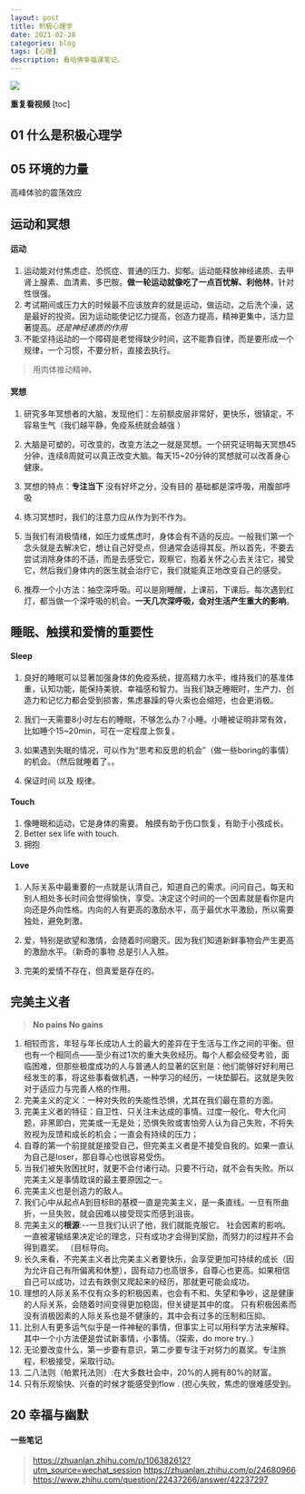 ```yaml
---
layout: post
title: 积极心理学
date: 2021-02-28
categories: blog
tags: [心理]
description: 看哈佛幸福课笔记。
---
```


![](https://raw.githubusercontent.com/icodingc/icodingc.github.io/main/img/positive01.png)

**重复看视频**
[toc]
## 01 什么是积极心理学

## 05 环境的力量
高峰体验的震荡效应

## 运动和冥想

#### 运动
1. 运动能对付焦虑症、恐慌症、普通的压力、抑郁。运动能释放神经递质、去甲肾上腺素、血清素、多巴胺。**做一轮运动就像吃了一点百忧解、利他林**，针对性很强。
2. 考试期间或压力大的时候最不应该放弃的就是运动，做运动，之后洗个澡，这是最好的投资。因为运动能使记忆力提高，创造力提高，精神更集中，活力显著提高。*还是神经递质的作用*
3. 不能坚持运动的一个障碍是老觉得缺少时间，这不能靠自律，而是要形成一个规律，一个习惯，不要分析，直接去执行。

> 用肉体推动精神。

#### 冥想
1. 研究多年冥想者的大脑，发现他们：左前额皮层非常好，更快乐，很镇定，不容易生气（我们越平静，免疫系统就会越强 ）

2. 大脑是可塑的，可改变的，改变方法之一就是冥想。一个研究证明每天冥想45分钟，连续8周就可以真正改变大脑。每天15~20分钟的冥想就可以改善身心健康。

3. 冥想的特点：**专注当下**
没有好坏之分，没有目的
基础都是深呼吸，用腹部呼吸

4. 练习冥想时，我们的注意力应从作为到不作为。

5. 当我们有消极情绪，如压力或焦虑时，身体会有不适的反应。一般我们第一个念头就是去解决它，想让自己好受点，但通常会适得其反。所以首先，不要去尝试消除身体的不适，而是去感受它，观察它，抱着关怀之心去关注它，接受它，然后我们身体内的医生就会治疗它，我们就能真正地改变自己的感受。

6. 推荐一个小方法：抽空深呼吸。可以是刚睡醒，上课前，下课后。每次遇到红灯，都当做一个深呼吸的机会。**一天几次深呼吸，会对生活产生重大的影响**。

## 睡眠、触摸和爱情的重要性

#### Sleep

1. 良好的睡眠可以显著加强身体的免疫系统，提高精力水平，维持我们的基准体重，认知功能，能保持美貌、幸福感和智力。当我们缺乏睡眠时，生产力、创造力和记忆力都会受到损害，焦虑暴躁的导火索也会缩短，也会更消极。

3. 我们一天需要8小时左右的睡眠，不够怎么办？小睡。小睡被证明非常有效，比如睡个15~20min，可在一定程度上恢复。

4. 如果遇到失眠的情况，可以作为“思考和反思的机会”（做一些boring的事情）的机会。（然后就睡着了。。

5. 保证时间 以及 规律。

#### Touch

1. 像睡眠和运动，它是身体的需要。 触摸有助于伤口恢复，有助于小孩成长。
2. Better sex life with touch.
3. 拥抱

#### Love

1. 人际关系中最重要的一点就是认清自己，知道自己的需求。问问自己，每天和别人相处多长时间会觉得愉快，享受。决定这个时间的一个因素就是看你是内向还是外向性格。内向的人有更高的激励水平，高于最优水平激励，所以需要独处，避免刺激。

2. 爱，特别是欲望和激情，会随着时间磨灭。因为我们知道新鲜事物会产生更高的激励水平。（新奇的事物 总是引人入胜。

3. 完美的爱情不存在，但真爱是存在的。

## 完美主义者
> **No pains No gains**

1. 相较而言，年轻与年长成功人士的最大的差异在于生活与工作之间的平衡。但也有一个相同点——至少有过1次的重大失败经历。每个人都会经受考验，面临困难，但那些极度成功的人与普通人的显著的区别是：他们能够好好利用已经发生的事，将这些事看做机遇，一种学习的经历，一块垫脚石。这就是失败对于适应力与完善人格的作用。
2. 完美主义的定义：一种对失败的失能性恐惧，尤其在我们最在意的方面。
3. 完美主义者的特征：自卫性、只关注未达成的事情。过度一般化、夸大化问题，非黑即白，完美或一无是处；恐惧失败或害怕旁人认为自己失败，不将失败视为反馈和成长的机会；一直会有持续的压力；
4. 自尊的第一个前提就是接受自己，但完美主义者是不接受自我的。如果一直认为自己是loser，那自尊心也很容易受伤。
5. 当我们被失败困扰时，就更不会付诸行动。只要不行动，就不会有失败。所以完美主义是事情耽误的最主要原因之一。
6. 完美主义也是创造力的敌人。
7. 我们心中从起点A到目标B的基模一直是完美主义，是一条直线。一旦有所曲折，一旦失败，就会因难以接受现实而感到沮丧。
8. 完美主义的**根源**:--一旦我们认识了他，我们就能克服它。
社会因素的影响。一直被灌输结果决定论的理念，只有成功才会得到奖励，而努力的过程并不会得到嘉奖。 （目标导向。
9. 长久来看，不完美主义者比完美主义者要快乐，会享受更加可持续的成长（因为允许自己有所偏离和休整），固有动力也高很多，自尊心也更高。如果相信自己可以成功，过去有跌倒又爬起来的经历，那就更可能会成功。
10. 理想的人际关系不仅有众多的积极因素，也会有不和、失望和争吵，这是健康的人际关系，会随着时间变得更加稳固，但关键是其中的度。
只有积极因素而没有消极因素的人际关系也是不健康的，其中会有过多的压制和压抑。
11. 比别人有更多运气似乎是一件神秘的事情，但事实上可以用科学方法来解释。其中一个小方法便是尝试新事情，小事情。（探索，do more try..）
12. 无论要改变什么，第一步要有意识，第二步要专注于对努力的嘉奖。专注旅程，积极接受，采取行动。
13. 二八法则（帕累托法则）:在大多数社会中，20%的人拥有80%的财富。
14. 只有乐观愉快、兴奋的时候才能感受到flow . (担心失败，焦虑的很难感受到。



## 20 幸福与幽默


#### 一些笔记 
> https://zhuanlan.zhihu.com/p/106382612?utm_source=wechat_session
> https://zhuanlan.zhihu.com/p/24680966
> https://www.zhihu.com/question/22437266/answer/42237297